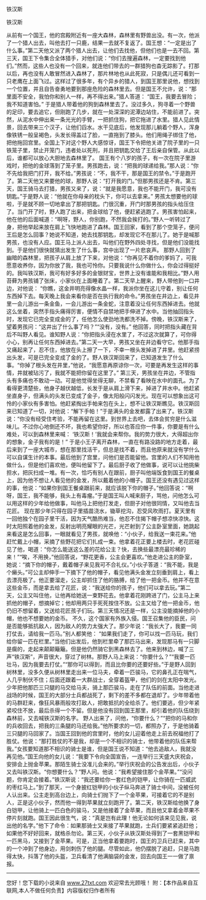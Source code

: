 铁汉斯

铁汉斯 

从前有一个国王，他的宫殿附近有一座大森林，森林里有野兽出没。有一次，他派了一个猎人出去，叫他去打一只鹿，结果一去就不复返了。国王想：“一定是出了什么事。”第二天他又派了两个猎人出去，让他们去找他，但他们也是一去不回。第三天，国王下令集合全体猎手，对他们说：“你们去搜遍森林，一定要找到他们。”然而，这些人也没有一个回来，就连他们带去的一群猎狗也杳无踪影了。打那以后，再也没有人敢冒然进入森林了，那片林地也从此死寂，只是偶儿还可看到一只老鹰在上面飞过。这样过了很多年，有个异乡的猎人，到国王那里说他，想找到一个位置，并且自告奋勇地要到那座危险的森林里去。但是国王不允许，说：“那里面不安全，我怕你和别人一样，再不得出来。”猎人答道： 
“国王，我要去冒险；我不知道害怕。” 
于是猎人带着他的狗到森林里去了。没过多久，狗寻着一个野兽的足印，要去追它，但刚跑了几步，就在一处深深的泥潭边站住，不能前进了。突然，从泥水中伸出来一条光光的手臂，一把抓住狗，把它拖进了水里。猎人见此情景，回去带来三个汉子，让他们舀水。水干见底后，他发现那儿躺着个野人，浑身像铁锈一般呈褐色，头发长得盖过了脸，一直拖到了膝头。他们用绳子绑住了他，把他拖回宫里。全国上下对这个野人大感惊讶，国王下令把他关进了院子里的一只铁笼子里，禁止开笼门，违者处以死刑，并且把钥匙交给了王后亲自保管。从此以后，谁都可以放心大胆地去森林里了。 
国王有个八岁的孩子，有一次在院子里游戏时，把他的金球落到了笼子里。男孩跑去，说：“把我的球递给我。”那人说：“你不先给我把门打开，我不给。”男孩说：“不，我不干，那是国王的禁令。”于是跑开了。第二天他又来要他的球，那野人说：“打开我的门。”但那男孩还是不肯。第三天，国王骑马去打猎，男孩又来了，说：“就是我愿意，我也不能开门，我可没有钥匙。”于是野人说：“他就在你母亲的枕头下，你可以去拿来。” 
男孩太想要他的球啦，于是就不顾一切地拿出了那把钥匙。门很沉重，开门时那男孩的指头给压住了。当门开了时，野人跑了出来，把金球给了他，便赶紧逃跑了。男孩害怕起来，他在他的后面喊道：“啊呀，野人，你别跑，不然我会挨打的。”野人一听转过了身，把他举起来放在肩上飞快地跑进了森林。国王回家，看到了那个空笼子，便问王后是怎么回事？她说不知道，她去找那钥匙，却发现它不在那儿了。她于是喊那男孩，也没有人应。国王马上派人出去，叫他们在野外四处寻找，但是他们没能找到。于是他们很快就猜出发生了什么事，宫中出现了一片悲哀声。 
那野人回到了幽暗的森林里，把孩子从肩上放了下来，对他说：“你再见不着你的爹妈了，可我愿意收养你，因为你放了我，我也可怜你。只要我说什么你做什么，你会过得挺好的。我叫铁汉斯，我可有好多好多的金银财宝，世界上没有谁能和我相比。”野人用苔藓为男孩铺了张床，小家伙在上面睡着了。第二天早上醒来，野人带他到一口井边，对他说： 
“你瞧，这金井明亮得像水晶一样，我派你坐在这儿守着，别让任何东西掉下去。每天晚上我会来看你是否在执行我的命令。”男孩坐在井边上，看见井里一会儿游出一条金鱼，一会儿游出一条金蛇，注意着没让任何东西掉进去。他就这么坐着，突然手指头痛得厉害，便情不自禁地把手伸进了水中。当他抽回指头时，发现它已完全变成金的了，任他怎么使劲地洗都洗不掉。傍晚，铁汉斯来了，望着男孩问：“这井出了什么事了吗？”“没有，没有。” 
他回答，同时把指头藏在背后不叫野人看见。谁知野人说：“你把指头浸在水里了，不过这次就算了，可你得小心，别再让任何东西掉进去。”第二天一大早，男孩又坐在井边看守它。他那手指又痛起来了，忍不住，他放在头上擦了一下，不幸一根头发掉进了井里。他赶紧捞出头发，可是已完全变成了金的了。野人铁汉斯回来了，已知道发生了什么事。“你掉了根头发在井里，”他说，“我愿意再原谅你一次，可要是再发生这样的事情，井就被玷污了，我就不能把你留在这里了。” 
第三天，男孩坐在井边，不管指头有多痛也不敢动一动。可是他觉得坐得无聊，不禁看了看映在水中的面孔。为了看得更清楚些，他身子越伏越低，长发于是从肩上滑下来，掉进了井水中。他赶紧坐直身子，但满头的头发已变成了金子，像太阳般闪闪发光。现在可以想象出这可怜的小家伙有多害怕。他赶紧掏出手帕来包在头上，想不让铁汉斯瞧见。铁汉斯回来已知道了一切，对他说：“解下手帕！”于是满头的金发都露了出来了。铁汉斯说：“你没有经受住考验，不能再留在这里。到世界上去吧，去体会贫穷是什么滋味儿。不过你心地倒还不坏，我也希望你好，所以也答应你一件事，你要是有什么难处，可以到森林里来喊： 
‘铁汉斯！’我就会来帮你。我的势力很大，大得超出你的想象，金子我有的是！” 
于是小王子离开森林，一直在有路没路的地方走着，最后来到了一座大城市，想在那里找活干，但总是找不着，而且他原来就没有学什么可以自谋生计的本事。最后他到了宫里，问他们是否能留他。宫里的人们不知用他做什么，但是他们喜欢他，便叫他留下了。最后厨子收了他做事，说可以让他挑柴担水，把灰扫成一堆。有一次，恰巧有别人在跟前，厨子叫他端饭食到国王的餐桌上，因为他不想让人看见他的金发，所以戴着他的小帽子。国王还没有遇见过这样的事，他说：“如果你到国王餐桌跟前来，就应该脱下你的帽子。”他回答说：“啊呀，国王，我不能够，我头上有毒瘤。”于是国王叫人喊来厨子，骂他，问他怎么可以用这样的少年给他做事，叫他马上把他打发走，但厨子对他很同情，又叫他去当花匠。 
现在那少年只得在园子里插苗浇水，锄草挖沟，忍受风吹雨打。夏天里有一回他独个在园子里干活，因为天气酷热难当，他忍不住揭下帽子想凉快凉快。这时太阳照着他的金发，反射出明亮耀眼的光芒，光芒射到了公主卧室里面，她跳起来看这是怎么回事，一眼就看见了男孩，就唤他：“小伙子，给我送一束花来。”他赶忙戴上小帽，采摘了些野花把它们扎成一束。他拿着花正要上楼去时，老花匠碰见了他，喝道：“你怎么能送这么差的花给公主？快，去换些最漂亮最珍稀的来！”“唉，不用换，”他回答说，“野花更香，公主会更喜欢。”他走进公主的卧室，她说：“摘下你的帽子，戴着帽子来见我可不合礼仪。”小伙子答道：“我不能，我是个癞头。”可公主却伸手一下摘下了他的帽子，看见他满头金发立刻垂到肩上，看上去漂亮极了。他正要溜走，公主却抓住了他的胳膊，给了他一把金币。他并不在意这些金币，而是拿去给了花匠，说：“我送给你的孩子，他们可以拿去玩。”第二天，公主又叫住他，让他再给她送一束野花去。他拿着花刚跨进了门，公主马上来抓他的帽子，想摘掉它；他却用两只手死死按住不放。公主又给了他一把金币，他仍旧不想留着，又送给花匠孩子们玩。第三天情况还是一样，公主没能摘掉他的小帽，他也不想要她的金币。 
不久，这个国家有外族入侵。国王召集他的臣民，问是否能够抵抗敌人，因为敌人的势力太强大了。那少年说：“我长大了，我要一同打仗去，请给我一匹马。”别人都笑他： 
“如果我们走了，你可以找一匹马玩，我们给你留一匹在栏里。”当他们出发后，他到栏里牵了那匹马出来，发现那马有一只脚是瘸的，走起来颠颠簸簸。但是他仍然骑它到黑森林去了。他来到林边，喊了三声“铁汉斯”，声音很大，穿过了树林。那野人马上来说：“你要什么？”“我要一匹壮马，因为我要去打仗。”“那你可以得到，而且比你要的还要好些。”于是野人回到树林里，没多久便从树林里走出来一位马夫，牵着一匹骏马，它的鼻孔正在喘气，人几乎制伏不住；后面还跟着一大群战士，全穿着盔甲，他们的剑在太阳中发光。少年把他那匹三只腿的马交给马夫，骑上那匹骏马，走在了队伍的前面。当他走进战场的时候，国王的大部分士兵都战死了，剩下的差不多都在退却了。少年带着他的马群赶来，像狂风暴雨般攻打敌人，把敢抵抗的全给杀了。他们要逃，但少年紧紧咬住不放，最后杀得一个不留。但是他没有回到国王那里，却引着他的队伍绕到森林前，又去喊铁汉斯的名字。 
野人出来了，问他，“你要什么？”“把你的马和你的兵收回去，把我的三条腿的马还给我。”他所要求的一切，都照办了，于是他骑着三只腿的马回家了。当国王回到他的宫里时，他的女儿迎着他走上前去祝福他打了胜仗。他说：“那打胜仗的不是我，却是一个不相识的骑士，他带着他的队伍来帮我。”女孩要知道那不相识的骑士是谁，但是国王说不知道：“他去追敌人，我就没再见他。”国王向他的女儿说：“我要下令向全国宣告，一连举行三天盛大庆祝会，安排会上抛金苹果。那陌生骑士没准儿会来的。”举行庆祝会的公告发出后，小伙子又去叫铁汉斯。“你想要什么？”野人问。他说：“我希望接住那个金苹果。”“没问题，你肯定会接着。”铁汉斯说：“我还要给你一套红色的铠甲，让你骑在一匹威武的枣红马上。”到了那天，一个身披红铠甲的小伙子纵马奔进了骑士中间，没被任何人认出来。公主走到高台边上，向骑士们抛下了一个金苹果，可接着它的不是别人，正是这小伙子，然而他一得到苹果就立刻跑开了。第二天，铁汉斯给他换了身白铠甲，让他骑上一匹白色的骏马，又是他接着了金苹果，而且他又拿着金苹果不停片刻就跑。国王因此很生气，说：“真是岂有此理！他无论如何该来见见我，说出他的名字。”他下了命令：如果那骑士又来接了苹果就跑，士兵们要紧紧追赶他；如果他不好好回来，就格杀勿论。第三天，小伙子从铁汉斯处得到了一套黑铠甲和一匹黑马，又接到了金苹果。可是，正当他拿着要跑时，国王的卫兵已赶来，其中的一个冲到了他身边，用剑刺伤了他的腿。尽管如此，他仍摆脱了追赶，只是马跑得太快，抖落了他的头盔，卫兵看清了他满脑袋的金发，回去向国王一一做了禀报。 

                  
--------------------
您好！您下载的小说来自 www.27txt.com 欢迎常去光顾哦！
附：【本作品来自互联网,本人不做任何负责】内容版权归作者所有